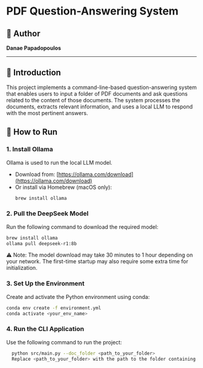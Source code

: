 # PDF Question-Answering System

## 👤 Author
**Danae Papadopoulos**

---

## 📌 Introduction

This project implements a command-line-based question-answering system that enables users to input a folder of PDF documents and ask questions related to the content of those documents. The system processes the documents, extracts relevant information, and uses a local LLM to respond with the most pertinent answers.

## 🚀 How to Run

### 1. Install Ollama

Ollama is used to run the local LLM model.

- Download from: [https://ollama.com/download](https://ollama.com/download)
- Or install via Homebrew (macOS only):
  ```bash
  brew install ollama
  ```

### 2. Pull the DeepSeek Model
Run the following command to download the required model:

  ```bash
  brew install ollama
  ollama pull deepseek-r1:8b
  ```
⚠️ Note: The model download may take 30 minutes to 1 hour depending on your network. The first-time startup may also require some extra time for initialization.

### 3. Set Up the Environment
Create and activate the Python environment using conda:
  ```bash
  conda env create -f environment.yml
  conda activate <your_env_name>
  ```

### 4. Run the CLI Application
Use the following command to run the project:
```bash
  python src/main.py --doc_folder <path_to_your_folder>
  Replace <path_to_your_folder> with the path to the folder containing your PDF documents.
  ```
